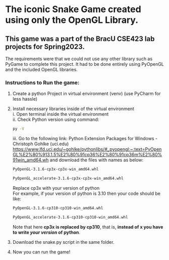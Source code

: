 # The iconic Snake Game created using only the OpenGL Library.
## This game was a part of the BracU CSE423 lab projects for Spring2023.
The requirements were that we could not use any other library such as PyGame to complete this project.
It had to be done entirely using PyOpenGL and the included OpenGL libraries.

### Instructions to Run the game:
1. Create a python Project in virtual environment (venv) (use PyCharm for less hassle) <br>

2. Install necessary libraries inside of the virtual environment <br>
     i. Open terminal inside the virtual environment <br>
    ii. Check Python version using command:
   ```bash
   py -V
   ```
   iii. Go to the following link: Python Extension Packages for Windows - Christoph Gohlke (uci.edu) https://www.lfd.uci.edu/~gohlke/pythonlibs/#_pyopengl:~:text=PyOpenGL%E2%80%913.1.5%E2%80%91cp36%E2%80%91cp36m%E2%80%91win_amd64.wh and download the files with names as below: <br>
   ```bash
   PyOpenGL‑3.1.6‑cp3x‑cp3x‑win_amd64.whl
   ```
   ```bash
   PyOpenGL_accelerate‑3.1.6‑cp3x‑cp3x‑win_amd64.whl
   ```
   Replace cp3x with your version of python <br>
   For example, if your version of python is 3.10 then your code should be like: <br>
   ```bash
   PyOpenGL‑3.1.6‑cp310‑cp310‑win_amd64.whl
   ```
   ```bash
   PyOpenGL_accelerate‑3.1.6‑cp310‑cp310‑win_amd64.whl
   ```
   Note that here <b>cp3x is replaced by cp310</b>, that is, <b>instead of x you have to write <i>your version</i> of python</b>.
4. Download the snake.py script in the same folder. <br>

5. Now you can run the game!
